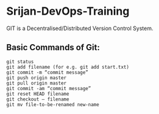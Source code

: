 # Srijan-DevOps-Training

GIT is a Decentralised/Distributed Version Control System.

## Basic Commands of Git:
```
git status
git add filename (for e.g. git add start.txt)
git commit -m “commit message”
git push origin master
git pull origin master
git commit -am “commit message”
git reset HEAD filename
git checkout — filename
git mv file-to-be-renamed new-name
```
